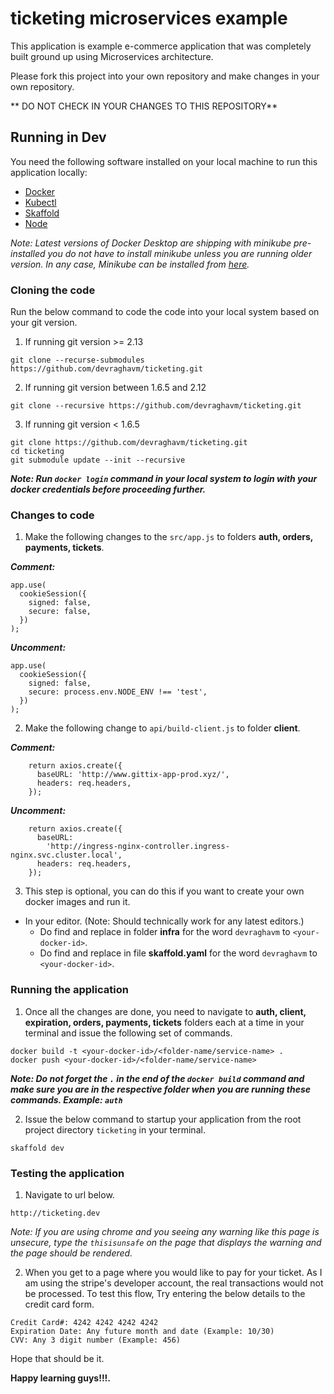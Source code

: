 # ticketing microservices example

This application is example e-commerce application that was completely built ground up using Microservices architecture.

Please fork this project into your own repository and make changes in your own repository.

** DO NOT CHECK IN YOUR CHANGES TO THIS REPOSITORY**

## Running in Dev

You need the following software installed on your local machine to run this application locally:

- [Docker](https://docs.docker.com/get-docker/)
- [Kubectl](https://kubernetes.io/docs/tasks/tools/install-kubectl/)
- [Skaffold](https://skaffold.dev/docs/install/)
- [Node](https://nodejs.org/en/download/)

_Note: Latest versions of Docker Desktop are shipping with minikube pre-installed you do not have to install minikube unless you are running older version. In any case, Minikube can be installed from [here](https://kubernetes.io/docs/tasks/tools/install-minikube/)._

### Cloning the code

Run the below command to code the code into your local system based on your git version.

1. If running git version >= 2.13

```
git clone --recurse-submodules https://github.com/devraghavm/ticketing.git
```

2. If running git version between 1.6.5 and 2.12

```
git clone --recursive https://github.com/devraghavm/ticketing.git
```

3. If running git version < 1.6.5

```
git clone https://github.com/devraghavm/ticketing.git
cd ticketing
git submodule update --init --recursive
```

**_Note: Run `docker login` command in your local system to login with your docker credentials before proceeding further._**

### Changes to code

1. Make the following changes to the `src/app.js` to folders **auth, orders, payments, tickets**.

**_Comment:_**

```
app.use(
  cookieSession({
    signed: false,
    secure: false,
  })
);
```

**_Uncomment:_**

```
app.use(
  cookieSession({
    signed: false,
    secure: process.env.NODE_ENV !== 'test',
  })
);
```

2. Make the following change to `api/build-client.js` to folder **client**.

**_Comment:_**

```
    return axios.create({
      baseURL: 'http://www.gittix-app-prod.xyz/',
      headers: req.headers,
    });
```

**_Uncomment:_**

```
    return axios.create({
      baseURL:
        'http://ingress-nginx-controller.ingress-nginx.svc.cluster.local',
      headers: req.headers,
    });
```

3. This step is optional, you can do this if you want to create your own docker images and run it.

- In your editor. (Note: Should technically work for any latest editors.)
  - Do find and replace in folder **infra** for the word `devraghavm` to `<your-docker-id>`.
  - Do find and replace in file **skaffold.yaml** for the word `devraghavm` to `<your-docker-id>`.

### Running the application

1. Once all the changes are done, you need to navigate to **auth, client, expiration, orders, payments, tickets** folders each at a time in your terminal and issue the following set of commands.

```
docker build -t <your-docker-id>/<folder-name/service-name> .
docker push <your-docker-id>/<folder-name/service-name>
```

**_Note: Do not forget the `.` in the end of the `docker build` command and make sure you are in the respective folder when you are running these commands. Example: `auth`_**

2. Issue the below command to startup your application from the root project directory `ticketing` in your terminal.

```
skaffold dev
```

### Testing the application

1. Navigate to url below.

```
http://ticketing.dev
```

_Note: If you are using chrome and you seeing any warning like this page is unsecure, type the `thisisunsafe` on the page that displays the warning and the page should be rendered._

2. When you get to a page where you would like to pay for your ticket. As I am using the stripe's developer account, the real transactions would not be processed. To test this flow, Try entering the below details to the credit card form.

```
Credit Card#: 4242 4242 4242 4242
Expiration Date: Any future month and date (Example: 10/30)
CVV: Any 3 digit number (Example: 456)
```

Hope that should be it.

**Happy learning guys!!!.**
